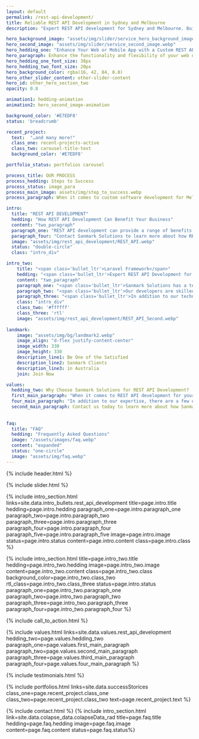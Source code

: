 ```yaml
---
layout: default
permalink: /rest-api-development/
title: Reliable REST API Development in Sydney and Melbourne
description: "Expert REST API development for Sydney and Melbourne. Build a reliable API for your web or mobile app with Sanmark Solutions. Contact us today."

hero_background_image: "assets/img/slider/service_hero_background_image.webp.webp"
hero_second_image: "assets/img/slider/service_second_image.webp"
hero_hedding_one: "Enhance Your Web or Mobile App with a Custom REST API"
hero_paragraph: Enhance the functionality and flexibility of your web or mobile application with a custom REST API from Sanmark Solutions. Our team of experienced developers can help you build a high-quality, reliable API that meets your business's specific needs, improving your application's security and scalability in the process. Contact us today to learn more and see how we can help.
hero_hedding_one_font_size: 38px
hero_hedding_two_font_size: 20px
hero_background_color: rgba(16, 42, 84, 0.8)
hero_other_slider_content: other-slider-content
hero_id: other_hero_section_two
opacity: 0.8

animation1: hedding-animation
animation2: hero_second_image-animation

background_color: '#E7EDF8'
status: 'breadcrumb' 

recent_project: 
  text:  "…and many more!"
  class_one: recent-projects-active
  class_two: carousel-title-text
  background_color: '#E7EDF8'

portfolio_status: portfolios carousel

process_title: OUR PROCESS
process_hedding: Steps to Success
process_status: image_para
process_main_image: assets/img/step_to_success.webp
process_paragraph: When it comes to custom software development for Melbourne & Sydney businesses, we follow a methodological process to take your software project from vision to reality. It involves open and honest communication, timely actions, frequent deliverables, and thorough reviews.

intro:
  title: "REST API DEVELOPMENT"
  hedding: "How REST API Development Can Benefit Your Business"
  content: "two_paragraph"
  paragraph_one: "REST API development can provide a range of benefits for your business, including "
  paragraph_four: "Contact Sanmark Solutions to learn more about how REST API development can benefit your business and see how our team of experienced developers can help you build a top-quality API."
  image: "assets/img/rest_api_development/REST_API.webp"
  status: "double-circle"
  class: "intro_div"

intro_two: 
    title: "<span class='bullet_ltr'>Laravel Framework</span>"
    hedding: "<span class='bullet_ltr'>Expert REST API Development for Web and Mobile Applications</span>"
    content: "two_paragraph"
    paragraph_one: "<span class='bullet_ltr'>Sanmark Solutions has a team of experienced developers who can help you build a top-quality REST API for your web or mobile application. Whether you're looking to build an API from scratch or modify an existing API, we have the expertise and tools to get the job done.</span>"
    paragraph_two: "<span class='bullet_ltr'>Our developers are skilled in a range of languages and technologies, including PHP, Node.js, and Python, and can help you build an API that meets the specific needs of your business. We use agile development methodologies to deliver your API quickly without sacrificing quality.</span>"
    paragraph_three: "<span class='bullet_ltr'>In addition to our technical expertise, we also offer a range of support options, including maintenance and bug fixing, to ensure that your API continues to function smoothly over time. Contact us today to learn more about how we can help you build a top-quality REST API for your web or mobile application. </span>"
    class: "intro_div"
    class_two: '#ffffff'
    class_three: 'rtl'
    image: "assets/img/rest_api_development/REST_API_Second.webp"
  
landmark:
    image: "assets/img/bg/landmark2.webp"
    image_align: "d-flex justify-content-center"
    image_width: 330
    image_height: 330
    description_line1: Be One of the Satisfied
    description_line2: Sanmark Clients
    description_line3: in Australia
    join: Join Now

values:
  hedding_two: Why Choose Sanmark Solutions for REST API Development?
  first_main_paragraph: "When it comes to REST API development for your business in Sydney or Melbourne, you want to work with a team of experienced developers who can deliver high-quality, reliable results. That’s where Sanmark Solutions comes in. Our team has a deep understanding of REST APIs and can help you build an API that meets the specific needs of your business in these cities."
  four_main_paragraph: "In addition to our expertise, there are a few other reasons to choose Sanmark Solutions for your REST API development needs in Sydney and Melbourne:"
  second_main_paragraph: Contact us today to learn more about how Sanmark Solutions can help you build a top-quality REST API in Sydney and Melbourne. 
  
  
faq:
  title: "FAQ"
  hedding: "Frequently Asked Questions"
  image: "/assets/images/faq.webp"
  content: "expanded"
  status: "one-circle"
  image: "assets/img/faq.webp"
---
```


{% include header.html %}

<style>
  
#bullet-title h1:before {
    top: 80px !important;
}
</style>

{% include slider.html %}

<div style="margin-top:-50px; background-color:{{page.background_color}};" >
    <div style="height:50px"></div>
    </div>
{% include intro_section.html links=site.data.intro_bullets.rest_api_development title=page.intro.title hedding=page.intro.hedding 
      paragraph_one=page.intro.paragraph_one paragraph_two=page.intro.paragraph_two paragraph_three=page.intro.paragraph_three paragraph_four=page.intro.paragraph_four paragraph_five=page.intro.paragraph_five image=page.intro.image status=page.intro.status  content=page.intro.content class=page.intro.class %}

{% include intro_section.html title=page.intro_two.title hedding=page.intro_two.hedding image=page.intro_two.image content=page.intro_two.content class=page.intro_two.class background_color=page.intro_two.class_two rtl_class=page.intro_two.class_three status=page.intro.status paragraph_one=page.intro_two.paragraph_one paragraph_two=page.intro_two.paragraph_two paragraph_three=page.intro_two.paragraph_three paragraph_four=page.intro_two.paragraph_four %}


{% include call_to_action.html %}

{% include values.html links=site.data.values.rest_api_development hedding_two=page.values.hedding_two paragraph_one=page.values.first_main_paragraph paragraph_two=page.values.second_main_paragraph paragraph_three=page.values.third_main_paragraph paragraph_four=page.values.four_main_paragraph %}

{% include testimonials.html %}

{% include portfolios.html links=site.data.successStorices class_one=page.recent_project.class_one class_two=page.recent_project.class_two text=page.recent_project.text %}

{% include contact.html %}
{% include intro_section.html link=site.data.colapse_data.colapseData_rad title=page.faq.title hedding=page.faq.hedding image=page.faq.image content=page.faq.content status=page.faq.status%}

<script>
  $(document).ready(function () {
      var owl1 = $('#carouselOne .owl-carousel'); // Target the first carousel
      owl1.owlCarousel();
      $('#carouselOne .customNextBtn').click(function () { // Target the next button of the first carousel
          owl1.trigger('next.owl.carousel');
      });
      $('#carouselOne .customPrevBtn').click(function () { // Target the previous button of the first carousel
          owl1.trigger('prev.owl.carousel', [300]);
      });
  });

  $(document).ready(function () {
      var owl2 = $('#carouselTwo .owl-carousel'); // Target the second carousel
      owl2.owlCarousel();
      $('#carouselTwo .customNextBtn').click(function () { // Target the next button of the second carousel
          owl2.trigger('next.owl.carousel');
      });
      $('#carouselTwo .customPrevBtn').click(function () { // Target the previous button of the second carousel
          owl2.trigger('prev.owl.carousel', [300]);
      });
  });

  $(document).ready(function() {
    $("#owl-demo").owlCarousel({
    autoPlay: 3000, //Set AutoPlay to 3 seconds
    items : 4,
    itemsDesktop : [1199,3],
    itemsDesktopSmall : [979,3]
  });
});
function setCardHeights() {
      // Reset card heights
      $('.value-card').height('auto');

      // Initialize variables
      let maxHeight = 0;

      // Find the maximum height among the cards
      $('.value-card').each(function () {
        const cardHeight = $(this).outerHeight();
        maxHeight = Math.max(maxHeight, cardHeight);
      });

      // Set the maximum height to all the cards
      $('.value-card').height(maxHeight);
    }

    // Call the function initially and on window resize
    $(window).on('load resize', function () {
      setCardHeights();
    });
</script>
